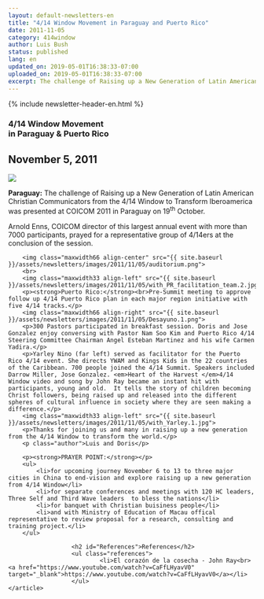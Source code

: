 ```yaml
---
layout: default-newsletters-en
title: "4/14 Window Movement in Paraguay and Puerto Rico"
date: 2011-11-05
category: 414window
author: Luis Bush
status: published
lang: en
updated_on: 2019-05-01T16:38:33-07:00
uploaded_on: 2019-05-01T16:38:33-07:00
excerpt: The challenge of Raising up a New Generation of Latin American Christian Communicators from the 4/14 Window to Transform Iberoamerica was presented at COICOM 2011 in Paraguay on 19th October.
---
```

<article class="document-container" data-publication-date="{{page.date}}" data-uploaded-on="{{page.uploaded_on}}" data-updated-on="{{page.updated_on}}" data-category="{{page.category}}">
<div id="newsletter">
{% include newsletter-header-en.html %}
	<article>
	    <h1>4/14 Window Movement <br>in Paraguay &amp; Puerto Rico</h1>
		<h2 id="article-date"><time datetime="2011-11-05">November 5, 2011</time></h2>
		<img class="maxwidth33 margintop30 align-left" src="{{ site.baseurl }}/assets/newsletters/images/2011/11/05/boletin002.jpg">
	    <p id="first-paragraph"><strong>Paraguay:</strong> The challenge of Raising up a New Generation of Latin American Christian Communicators from the 4/14 Window to Transform Iberoamerica was presented at COICOM 2011 in Paraguay on 19<sup>th</sup> October.</p>
		<p>Arnold Enns, COICOM  director of this largest annual event with more than 7000 participants, prayed for a representative group of 4/14ers at the conclusion of the session.</p>

		<img class="maxwidth66 align-center" src="{{ site.baseurl }}/assets/newsletters/images/2011/11/05/auditorium.png">
		<br>
		<img class="maxwidth33 align-left" src="{{ site.baseurl }}/assets/newsletters/images/2011/11/05/with_PR_facilitation_team.2.jpg">
		<p><strong>Puerto Rico:</strong><br>Pre-Summit meeting to approve follow up 4/14 Puerto Rico plan in each major region initiative with five 4/14 tracks.</p>
	    <img class="maxwidth66 align-right" src="{{ site.baseurl }}/assets/newsletters/images/2011/11/05/Desayuno.1.png">
	    <p>300 Pastors participated in breakfast session. Doris and Jose Gonzalez enjoy conversing with Pastor Nam Soo Kim and Puerto Rico 4/14 Steering Committee Chairman Angel Esteban Martinez and his wife Carmen Yadira.</p>
		<p>Yarley Nino (far left) served as facilitator for the Puerto Rico 4/14 event. She directs YWAM and Kings Kids in the 22 countries of the Caribbean. 700 people joined the 4/14 Summit. Speakers included Darrow Miller, Jose Gonzalez. <em>Heart of the Harvest </em>4/14 Window video and song by John Ray became an instant hit with participants, young and old.  It tells the story of children becoming Christ followers, being raised up and released into the different spheres of cultural influence in society where they are seen making a difference.</p>
		<img class="maxwidth33 align-left" src="{{ site.baseurl }}/assets/newsletters/images/2011/11/05/with_Yarley.1.jpg">
		<p>Thanks for joining us and many in raising up a new generation from the 4/14 Window to transform the world.</p>
		<p class="author">Luis and Doris</p>

		<p><strong>PRAYER POINT:</strong></p>
		<ul>
			<li>for upcoming journey November 6 to 13 to three major cities in China to end-vision and explore raising up a new generation from 4/14 Window</li>
			<li>for separate conferences and meetings with 120 HC leaders, Three Self and Third Wave leaders  to bless the nations</li>
			<li>for banquet with Christian buisiness people</li>
			<li>and with Ministry of Education of Macau offical representative to review proposal for a research, consulting and training project.</li>
		</ul>

                      <h2 id="References">References</h2>
                      <ul class="references">
                              <li>El corazón de la cosecha - John Ray<br><a href="https://www.youtube.com/watch?v=CaFfLHyavV0" target="_blank">https://www.youtube.com/watch?v=CaFfLHyavV0</a></li>
                      </ul>
	</article>
</div>
</article>
